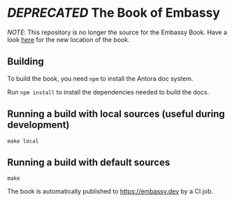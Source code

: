 # *DEPRECATED* The Book of Embassy


*NOTE*: This repository is no longer the source for the Embassy Book. Have a look [here](https://github.com/embassy-rs/embassy/tree/main/docs) for the new location of the book.

## Building

To build the book, you need `npm` to install the Antora doc system. 

Run `npm install` to install the dependencies needed to build the docs.

## Running a build with local sources (useful during development)

```
make local
```

## Running a build with default sources

```
make
```

The book is automatically published to https://embassy.dev by a CI job.


